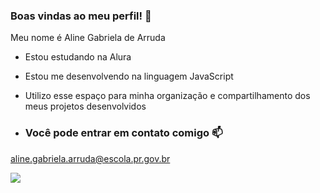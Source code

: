 ### Boas vindas ao meu perfil! 🤗

Meu nome é Aline Gabriela de Arruda

- Estou estudando na Alura
- Estou me desenvolvendo na linguagem JavaScript
- Utilizo esse espaço para minha organização e compartilhamento dos meus projetos desenvolvidos

- ### Você pode entrar em contato comigo 📫

aline.gabriela.arruda@escola.pr.gov.br



![](https://media.tenor.com/dJBFvlX0mcEAAAAC/dog-genious-dog.gif)
